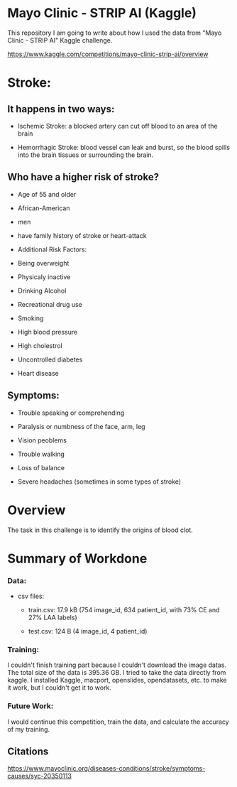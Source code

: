# Mayo Clinic - STRIP AI (Kaggle)

This repository I am going to write about how I used the data from "Mayo Clinic - STRIP AI" Kaggle challenge.

https://www.kaggle.com/competitions/mayo-clinic-strip-ai/overview

# Stroke:

## It happens in two ways:

- Ischemic Stroke: a blocked artery can cut off blood to an area of the brain

- Hemorrhagic Stroke: blood vessel can leak and burst, so the blood spills into the brain tissues or surrounding the brain.

## Who have a higher risk of stroke?

- Age of 55 and older

- African-American

- men

- have family history of stroke or heart-attack

- Additional Risk Factors:

- Being overweight

- Physicaly inactive

- Drinking Alcohol

- Recreational drug use

- Smoking

- High blood pressure

- High cholestrol

- Uncontrolled diabetes

- Heart disease

## Symptoms:

- Trouble speaking or comprehending

- Paralysis or numbness of the face, arm, leg

- Vision peoblems

- Trouble walking

- Loss of balance

- Severe headaches (sometimes in some types of stroke)



# Overview

The task in this challenge is to identify the origins of blood clot.


# Summary of Workdone

### Data:

- csv files:

  - train.csv: 17.9 kB (754 image_id, 634 patient_id, with 73% CE and 27% LAA labels)

  - test.csv: 124 B (4 image_id, 4 patient_id)

### Training:

I couldn't finish training part because I couldn't download the image datas. The total size of the data is 395.36 GB.
I tried to take the data directly from kaggle. I installed Kaggle, macport, openslides, opendatasets, etc. to make it work, but I couldn't get it to work.


### Future Work:

I would continue this competition, train the data, and calculate the accuracy of my training.

## Citations

https://www.mayoclinic.org/diseases-conditions/stroke/symptoms-causes/syc-20350113
